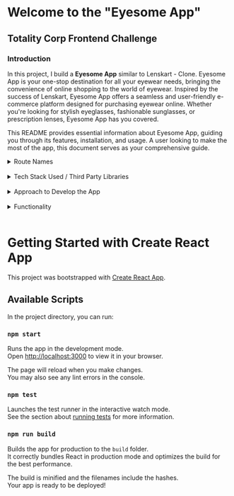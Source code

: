 # Welcome to the "Eyesome App"

## Totality Corp Frontend Challenge

### Introduction

In this project, I build a **Eyesome App** similar to Lenskart - Clone.
Eyesome App is your one-stop destination for all your eyewear needs, bringing the convenience of online shopping to the world of eyewear. Inspired by the success of Lenskart, Eyesome App offers a seamless and user-friendly e-commerce platform designed for purchasing eyewear online. Whether you're looking for stylish eyeglasses, fashionable sunglasses, or prescription lenses, Eyesome App has you covered.

This README provides essential information about Eyesome App, guiding you through its features, installation, and usage. A user looking to make the most of the app, this document serves as your comprehensive guide.

<details>
    <summary>Route Names</summary>
<br />

- Login Route
- Signup Route
- Home Route
- Products Route
- Product Details Route
- Cart Route
- Wishlist Route
- Profile Route
- Checkout Route
- Error Route

</details>
<br />

<details>
    <summary>Tech Stack Used / Third Party Libraries</summary>
<br />

- HTML
- CSS
- JavaScript
- JSX
- React JS
- Redux Toolkit
- React Router
- React Hooks
- Fetch
- Bootstrap / React Bootstrap
- React Icons
- js-cookies
- Git version control
- Netlify
- uuid

</details>
<br />

<details>
    <summary>Approach to Develop the App</summary>
<br />

- **Project Setup:**

  - Used a tool Create React App to set up a new React.js project.
  - Install the necessary dependencies, including Redux Toolkit, React Redux, React Router and other relevant packages.

- **Design and Wireframing:**

  - Started by creating wireframes or mockups for mobile app's user interface. This helped me plan the layout and design.
  - I prioritize a clean and intuitive design for small screens, ensuring a seamless user experience on mobile devices.

- **Mobile-First Component Development:**

  - Developed individual React components with a mobile-first mindset. Started with the smallest screen size (e.g., mobile phones) and progressively enhance for larger screens (tablets and desktops).
  - Utilized responsive design techniques, such as CSS media queries, to adjust component layouts and styles for different screen sizes.

- **Responsive Styling:**

  - Implemented a mobile-first approach in styles by defining the default styles for mobile screens and then using media queries to apply styles for larger screens.

- **React Router for Navigation:**

  - Implemented React Router to handle navigation within the app.
  - Defined routes and route components, ensuring that the navigation flows smoothly on both small and large screens.

- **Redux Setup and State Management:**

  - Configured the Redux store using Redux Toolkit. Created slices to manage different parts of the application's state such as userSlice, CartSlice, wishlistSlice, usersListSlice, filtersSlice, productsSlice, productDetailsSlice etc.
  - Created different methods to add, remove, update, delete the different states.

- **API Integration:**

  - Used HTTP fetch method to connect the mobile app to the backend API for fetching data and performing CRUD operations.
  - Implemented Redux actions and reducers to manage the application's data flow.
  - Here in this case used fake API's to fetch the data and based on response status (pending, success, failure) implemented the locally available data to render the UI.

- **Debugging and Debug Tools:**

  - Used browser developer tools and React DevTools for debugging and inspecting component states.
  - Implemented logging and error handling to catch and handle issues gracefully.

- **Deployment:**

  - Prepared the app for deployment by configuring build scripts, optimizing assets, and setting up a production environment.
  - Choosed a hosting platform Netlify for deploying Eyesome App.

</details>
<br />

<details>
    <summary>Functionality</summary>
<br />

- Following are the features implemented to the app

- **Feature 1**

  - When an unauthenticated user tries to access the Home Route, Products Route or Cart Route, then the page should be navigated to the Login Route using the protected route
  - When an authenticated user tries to access the Home Route, Products Route or Cart Route, then the page should be navigated to the respective route using the protected route

- **Feature 2**

  - When an authenticated user opens the Products Route,
    - An HTTP GET request should be made to productsApiUrl and parameters gender="All", priceRange=4999, category as empty array, rating, priceSort, searchInput, with initial values as empty strings
    - loader should be displayed while fetching the data
    - After the data is fetched successfully, display the products list received in the response
    - If the HTTP GET request made is unsuccessful, then the Failure view should be displayed
    - Make an HTTP GET request to the URL productsApiUrl with query parameter category with value as the id of the category clicked
    - loader should be displayed while fetching the data
    - After the data is fetched successfully, display the products list received in the response
    - When the Rating/Gender/Price Range/Search Input is changed products should be filtered based on the values of the mentioned variables.
    - When the Clear Filters button is clicked all the filters applied should be reset to initial values
    - If the HTTP GET request made is unsuccessful, then the Failure view should be displayed

- **Feature 3**

  - When an authenticated user opens the Cart Route and tries to add the same product multiple times
    - The quantity of the product should be updated accordingly, and the count of the cart items in the header should be remained same
  - The total amount and number of items in the cart should be displayed in the **Cart** Route
  - In each cart item in the cart
    - When the plus icon is clicked, then the quantity of the product should be incremented by one
    - When the minus icon is clicked, then the quantity of the product should be decremented by one
    - When the quantity of the product is one and the minus icon is clicked, then the respective product should be removed from the cart
    - When wishlist icon clicked, then product should be added to the wishlist and icon should change to red coloured icon
    - Based on the quantity of the product, the product price and the Cart Summary, i.e the total cost should be updated accordingly
  - When an authenticated user clicks on the remove button, cart item should be removed from the cart list

- **Feature 4**

  - When an unauthenticated user, tries to access the Product Details Route, then the page should be navigated to Login Route
  - When an authenticated user clicks on a product in the Products Route, then the page should be navigated to Product Details route
  - When an authenticated user opens the Product Details Route,
    - An HTTP GET request should be made to productDetailsApiUrl with product id as path parameter
    - loader should be displayed while fetching the data
    - After the data is fetched successfully, display the product details
    - If the HTTP GET request made is unsuccessful, then the Failure view should be displayed
    - When the Explore button in the Failure view is clicked, then the page should be navigated to Products Route
    - When Add to Cart button is clicked product should be added to cart and cart product count should be incremented and displayed over cart icon and button text should be change to Go to Cart
    - When Add to Wishlist Item button is clicked product should be added to wishlist and wishlist product count should be incremented and displayed over wishlist icon and button text should be change to Remove from Wishlist

- **Feature 5**

  - When an unauthenticated user tries, to access the Checkout Route, then the page should be navigated to Login Route
  - When an authenticated user clicks on Add Address button an address form should be displayed.
  - After filling the appropriate values and Save button is clicked new address should be added to address list and selected by default address.
  - When Fill Dummy Values button is clicked, then preset values should be filled in the address form, then Save button is clicked new address should be added to address list and selected by default address.
  - When Cancle button is clicked, then address form disappeared from the route.
  - When Place Order button is clicked, then Order Summary pop-up is displayed, further if Confirm Order is clicked, then Payment pop-up is displayed.
  - Within Payment pop-up multiple payment options selecting particular payment option and filling in the details and clicking Pay Now button, a payment success pop-up is displayed.

</details>

<br />

# Getting Started with Create React App

This project was bootstrapped with [Create React App](https://github.com/facebook/create-react-app).

## Available Scripts

In the project directory, you can run:

### `npm start`

Runs the app in the development mode.\
Open [http://localhost:3000](http://localhost:3000) to view it in your browser.

The page will reload when you make changes.\
You may also see any lint errors in the console.

### `npm test`

Launches the test runner in the interactive watch mode.\
See the section about [running tests](https://facebook.github.io/create-react-app/docs/running-tests) for more information.

### `npm run build`

Builds the app for production to the `build` folder.\
It correctly bundles React in production mode and optimizes the build for the best performance.

The build is minified and the filenames include the hashes.\
Your app is ready to be deployed!
